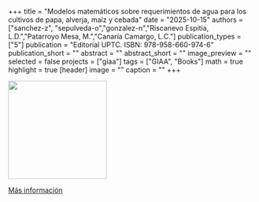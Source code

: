 +++
title = "Modelos matemáticos sobre requerimientos de agua para los cultivos de papa, alverja, maíz y cebada"
date = "2025-10-15"
authors = ["sanchez-z", "sepulveda-o","gonzalez-n","Riscanevo Espitia, L.D.","Patarroyo Mesa, M.","Canaría Camargo, L.C."]
publication_types = ["5"]
publication = "Editorial UPTC. ISBN: 978-958-660-974-6"
publication_short = ""
abstract = ""
abstract_short = ""
image_preview = ""
selected = false
projects = ["giaa"]
tags = ["GIAA", "Books"]
math = true
highlight = true
[header]
image = ""
caption = ""
+++

<img src="https://simehbucket.s3.amazonaws.com/images/a6f9cd378995f4f6ca55c96d23263d26-medium.jpg" width= 200>

[Más información](https://editorial.uptc.edu.co/gpd-modelos-matematicos-sobre-requerimientos-de-agua-para-los-cultivos-de-papa-alverja-maiz-y-cebada-9789586609746-68dd57333fba3.html)


